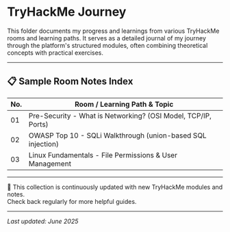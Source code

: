 # TryHackMe Journey

This folder documents my progress and learnings from various TryHackMe rooms and learning paths. It serves as a detailed journal of my journey through the platform's structured modules, often combining theoretical concepts with practical exercises.

---

## 📋 Sample Room Notes Index

| No. | Room / Learning Path & Topic                               |
|-----|------------------------------------------------------------|
| 01  | Pre-Security - What is Networking? (OSI Model, TCP/IP, Ports) |
| 02  | OWASP Top 10 - SQLi Walkthrough (union-based SQL injection) |
| 03  | Linux Fundamentals - File Permissions & User Management    |

---

📝 This collection is continuously updated with new TryHackMe modules and notes.   
Check back regularly for more helpful guides.

---

_Last updated: June 2025_
